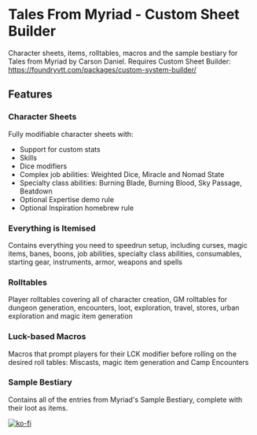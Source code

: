 # Tales From Myriad - Custom Sheet Builder
Character sheets, items, rolltables, macros and the sample bestiary for Tales from Myriad by Carson Daniel. Requires Custom Sheet Builder: https://foundryvtt.com/packages/custom-system-builder/

## Features

### Character Sheets
Fully modifiable character sheets with:
* Support for custom stats
* Skills
* Dice modifiers
* Complex job abilities: Weighted Dice, Miracle and Nomad State
* Specialty class abilities: Burning Blade, Burning Blood, Sky Passage, Beatdown
* Optional Expertise demo rule
* Optional Inspiration homebrew rule

### Everything is Itemised
Contains everything you need to speedrun setup, including curses, magic items, banes, boons, job abilities, specialty class abilities, consumables, starting gear, instruments, armor, weapons and spells

### Rolltables
Player rolltables covering all of character creation, GM rolltables for dungeon generation, encounters, loot, exploration, travel, stores, urban exploration and magic item generation

### Luck-based Macros
Macros that prompt players for their LCK modifier before rolling on the desired roll tables: Miscasts, magic item generation and Camp Encounters

### Sample Bestiary
Contains all of the entries from Myriad's Sample Bestiary, complete with their loot as items.

[![ko-fi](https://ko-fi.com/img/githubbutton_sm.svg)](https://ko-fi.com/V7V519H7LL)

